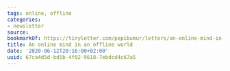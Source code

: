```yaml
---
tags: online, offline
categories:
- newsletter
source:
bookmarkOf: https://tinyletter.com/pepibumur/letters/an-online-mind-in-an-offline-world
title: An online mind in an offline world
date: '2020-06-12T20:16:00+02:00'
uuid: 67ca4d5d-bd5b-4f02-9618-7ebdcd4c67a5
---
```


